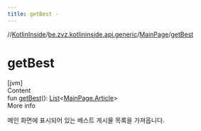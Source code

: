 ```yaml
---
title: getBest -
---
```

//[KotlinInside](../../index.md)/[be.zvz.kotlininside.api.generic](../index.md)/[MainPage](index.md)/[getBest](get-best.md)



# getBest  
[jvm]  
Content  
fun [getBest](get-best.md)(): [List](https://kotlinlang.org/api/latest/jvm/stdlib/kotlin.collections/-list/index.html)<[MainPage.Article](-article/index.md)>  
More info  


메인 화면에 표시되어 있는 베스트 게시물 목록을 가져옵니다.

  



